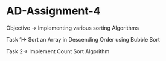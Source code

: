 # AD-Assignment-4

Objective -> Implementing various sorting Algorithms

Task 1->  Sort an Array in Descending Order using Bubble Sort

Task 2-> Implement Count Sort Algorithm
